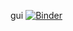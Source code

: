 gui
[![Binder](https://mybinder.org/badge_logo.svg)](https://mybinder.org/v2/gh/nedelceo/gui/HEAD?urlpath=voila%2Frender%2FUntitled.ipynb)
